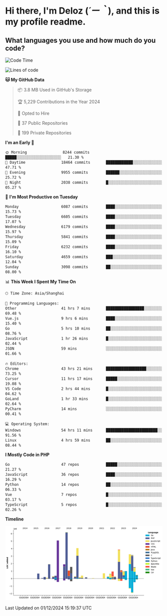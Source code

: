 # **Hi there, I'm Deloz (*´ー｀*), and this is my profile readme.**

## **What languages you use and how much do you code?**

<!--START_SECTION:waka-->
![Code Time](http://img.shields.io/badge/Code%20Time-5%2C176%20hrs%2032%20mins-blue)

![Lines of code](https://img.shields.io/badge/From%20Hello%20World%20I%27ve%20Written-42.4%20million%20lines%20of%20code-blue)

**🐱 My GitHub Data** 

> 📦 3.8 MB Used in GitHub's Storage 
 > 
> 🏆 5,229 Contributions in the Year 2024
 > 
> 💼 Opted to Hire
 > 
> 📜 37 Public Repositories 
 > 
> 🔑 199 Private Repositories 
 > 
**I'm an Early 🐤** 

```text
🌞 Morning                8244 commits        █████░░░░░░░░░░░░░░░░░░░░   21.30 % 
🌆 Daytime                18464 commits       ████████████░░░░░░░░░░░░░   47.71 % 
🌃 Evening                9955 commits        ██████░░░░░░░░░░░░░░░░░░░   25.72 % 
🌙 Night                  2038 commits        █░░░░░░░░░░░░░░░░░░░░░░░░   05.27 % 
```
📅 **I'm Most Productive on Tuesday** 

```text
Monday                   6087 commits        ████░░░░░░░░░░░░░░░░░░░░░   15.73 % 
Tuesday                  6605 commits        ████░░░░░░░░░░░░░░░░░░░░░   17.07 % 
Wednesday                6179 commits        ████░░░░░░░░░░░░░░░░░░░░░   15.97 % 
Thursday                 5841 commits        ████░░░░░░░░░░░░░░░░░░░░░   15.09 % 
Friday                   6232 commits        ████░░░░░░░░░░░░░░░░░░░░░   16.10 % 
Saturday                 4659 commits        ███░░░░░░░░░░░░░░░░░░░░░░   12.04 % 
Sunday                   3098 commits        ██░░░░░░░░░░░░░░░░░░░░░░░   08.00 % 
```


📊 **This Week I Spent My Time On** 

```text
🕑︎ Time Zone: Asia/Shanghai

💬 Programming Languages: 
Other                    41 hrs 7 mins       █████████████████░░░░░░░░   69.48 % 
Vue.js                   9 hrs 6 mins        ████░░░░░░░░░░░░░░░░░░░░░   15.40 % 
Go                       5 hrs 10 mins       ██░░░░░░░░░░░░░░░░░░░░░░░   08.76 % 
JavaScript               1 hr 26 mins        █░░░░░░░░░░░░░░░░░░░░░░░░   02.44 % 
JSON                     59 mins             ░░░░░░░░░░░░░░░░░░░░░░░░░   01.66 % 

🔥 Editors: 
Chrome                   43 hrs 21 mins      ██████████████████░░░░░░░   73.25 % 
Cursor                   11 hrs 17 mins      █████░░░░░░░░░░░░░░░░░░░░   19.08 % 
VS Code                  2 hrs 44 mins       █░░░░░░░░░░░░░░░░░░░░░░░░   04.62 % 
GoLand                   1 hr 33 mins        █░░░░░░░░░░░░░░░░░░░░░░░░   02.64 % 
PyCharm                  14 mins             ░░░░░░░░░░░░░░░░░░░░░░░░░   00.41 % 

💻 Operating System: 
Windows                  54 hrs 11 mins      ███████████████████████░░   91.56 % 
Linux                    4 hrs 59 mins       ██░░░░░░░░░░░░░░░░░░░░░░░   08.44 % 
```

**I Mostly Code in PHP** 

```text
Go                       47 repos            █████░░░░░░░░░░░░░░░░░░░░   21.27 % 
JavaScript               36 repos            ████░░░░░░░░░░░░░░░░░░░░░   16.29 % 
Python                   14 repos            ██░░░░░░░░░░░░░░░░░░░░░░░   06.33 % 
Vue                      7 repos             █░░░░░░░░░░░░░░░░░░░░░░░░   03.17 % 
TypeScript               5 repos             █░░░░░░░░░░░░░░░░░░░░░░░░   02.26 % 
```



**Timeline**

![Lines of Code chart](https://raw.githubusercontent.com/deloz/deloz/main/assets/bar_graph.png)


 Last Updated on 01/12/2024 15:19:37 UTC
<!--END_SECTION:waka-->
